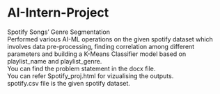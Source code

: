 # AI-Intern-Project
Spotify Songs’ Genre Segmentation <br>
Performed various AI-ML operations on the given spotify dataset which involves data pre-processing, finding correlation among different parameters and building a K-Means Classifier model based on playlist_name and playlist_genre. <br>
You can find the problem statement in the docx file. <br>
You can refer Spotify_proj.html for vizualising the outputs. <br>
spotify.csv file is the given spotify dataset. <br>
